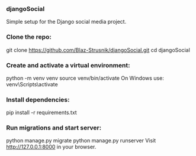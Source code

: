 ### djangoSocial

Simple setup for the Django social media project.

### Clone the repo:

git clone https://github.com/Blaz-Strusnik/djangoSocial.git
cd djangoSocial

### Create and activate a virtual environment:

python -m venv venv
source venv/bin/activate
On Windows use: venv\Scripts\activate

### Install dependencies:

pip install -r requirements.txt

### Run migrations and start server:

python manage.py migrate
python manage.py runserver
Visit http://127.0.0.1:8000 in your browser.
